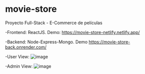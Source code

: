 # movie-store

Proyecto Full-Stack - E-Commerce de películas



-Frontend: ReactJS. Demo: https://movie-store-netlify.netlify.app/



-Backend: Node-Express-Mongo. Demo https://movie-store-back.onrender.com/



-User View:
![image](https://user-images.githubusercontent.com/93352214/202341768-d6778f79-ce5d-427f-a621-eca7beca2106.png)



-Admin View:
![image](https://user-images.githubusercontent.com/93352214/202341638-06bfd74b-eb99-4912-93a6-d21528dcf742.png)





